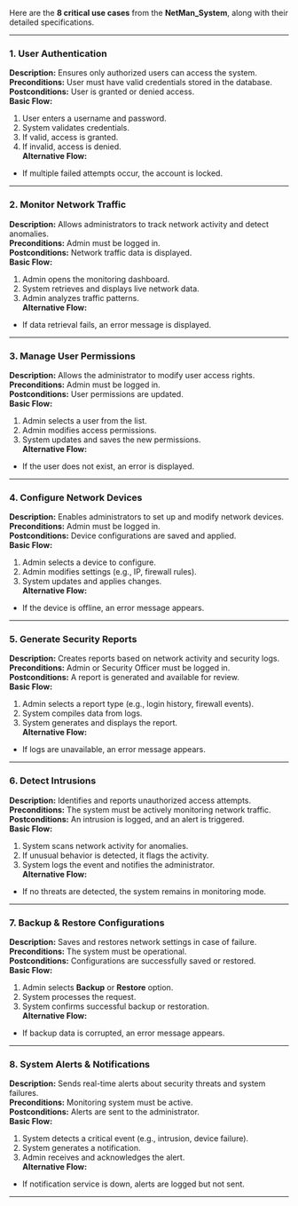 Here are the **8 critical use cases** from the **NetMan_System**, along with their detailed specifications.  

---

### **1. User Authentication**  
**Description:** Ensures only authorized users can access the system.  
**Preconditions:** User must have valid credentials stored in the database.  
**Postconditions:** User is granted or denied access.  
**Basic Flow:**  
1. User enters a username and password.  
2. System validates credentials.  
3. If valid, access is granted.  
4. If invalid, access is denied.  
**Alternative Flow:**  
- If multiple failed attempts occur, the account is locked.  

---

### **2. Monitor Network Traffic**  
**Description:** Allows administrators to track network activity and detect anomalies.  
**Preconditions:** Admin must be logged in.  
**Postconditions:** Network traffic data is displayed.  
**Basic Flow:**  
1. Admin opens the monitoring dashboard.  
2. System retrieves and displays live network data.  
3. Admin analyzes traffic patterns.  
**Alternative Flow:**  
- If data retrieval fails, an error message is displayed.  

---

### **3. Manage User Permissions**  
**Description:** Allows the administrator to modify user access rights.  
**Preconditions:** Admin must be logged in.  
**Postconditions:** User permissions are updated.  
**Basic Flow:**  
1. Admin selects a user from the list.  
2. Admin modifies access permissions.  
3. System updates and saves the new permissions.  
**Alternative Flow:**  
- If the user does not exist, an error is displayed.  

---

### **4. Configure Network Devices**  
**Description:** Enables administrators to set up and modify network devices.  
**Preconditions:** Admin must be logged in.  
**Postconditions:** Device configurations are saved and applied.  
**Basic Flow:**  
1. Admin selects a device to configure.  
2. Admin modifies settings (e.g., IP, firewall rules).  
3. System updates and applies changes.  
**Alternative Flow:**  
- If the device is offline, an error message appears.  

---

### **5. Generate Security Reports**  
**Description:** Creates reports based on network activity and security logs.  
**Preconditions:** Admin or Security Officer must be logged in.  
**Postconditions:** A report is generated and available for review.  
**Basic Flow:**  
1. Admin selects a report type (e.g., login history, firewall events).  
2. System compiles data from logs.  
3. System generates and displays the report.  
**Alternative Flow:**  
- If logs are unavailable, an error message appears.  

---

### **6. Detect Intrusions**  
**Description:** Identifies and reports unauthorized access attempts.  
**Preconditions:** The system must be actively monitoring network traffic.  
**Postconditions:** An intrusion is logged, and an alert is triggered.  
**Basic Flow:**  
1. System scans network activity for anomalies.  
2. If unusual behavior is detected, it flags the activity.  
3. System logs the event and notifies the administrator.  
**Alternative Flow:**  
- If no threats are detected, the system remains in monitoring mode.  

---

### **7. Backup & Restore Configurations**  
**Description:** Saves and restores network settings in case of failure.  
**Preconditions:** The system must be operational.  
**Postconditions:** Configurations are successfully saved or restored.  
**Basic Flow:**  
1. Admin selects **Backup** or **Restore** option.  
2. System processes the request.  
3. System confirms successful backup or restoration.  
**Alternative Flow:**  
- If backup data is corrupted, an error message appears.  

---

### **8. System Alerts & Notifications**  
**Description:** Sends real-time alerts about security threats and system failures.  
**Preconditions:** Monitoring system must be active.  
**Postconditions:** Alerts are sent to the administrator.  
**Basic Flow:**  
1. System detects a critical event (e.g., intrusion, device failure).  
2. System generates a notification.  
3. Admin receives and acknowledges the alert.  
**Alternative Flow:**  
- If notification service is down, alerts are logged but not sent.  

---
